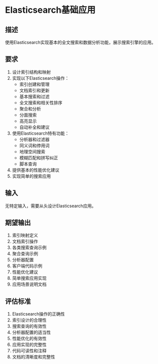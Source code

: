 # Elasticsearch基础应用

## 描述
使用Elasticsearch实现基本的全文搜索和数据分析功能，展示搜索引擎的应用。

## 要求
1. 设计索引结构和映射
2. 实现以下Elasticsearch操作：
   - 索引创建和管理
   - 文档索引和更新
   - 基本搜索和过滤
   - 全文搜索和相关性排序
   - 聚合和分析
   - 分面搜索
   - 高亮显示
   - 自动补全和建议
3. 使用Elasticsearch特有功能：
   - 分析器和过滤器
   - 同义词和停用词
   - 地理空间搜索
   - 模糊匹配和拼写纠正
   - 脚本查询
4. 提供基本的性能优化建议
5. 实现简单的搜索应用

## 输入
无特定输入，需要从头设计Elasticsearch应用。

## 期望输出
1. 索引映射定义
2. 文档索引操作
3. 各类搜索查询示例
4. 聚合查询示例
5. 分析器配置
6. 客户端代码示例
7. 性能优化建议
8. 简单搜索应用实现
9. 应用场景说明文档

## 评估标准
1. Elasticsearch操作的正确性
2. 索引设计的合理性
3. 搜索查询的有效性
4. 分析器配置的适当性
5. 性能优化的有效性
6. 应用实现的完整性
7. 代码可读性和注释
8. 文档的清晰度和完整性